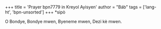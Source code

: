 +++
title = 'Prayer bpn7779 in Kreyol Ayisyen'
author = "Báb"
tags = ['lang-ht', 'bpn-unsorted']
+++
*sipò

O Bondye, Bondye mwen, Byeneme mwen, Dezi kè mwen.
